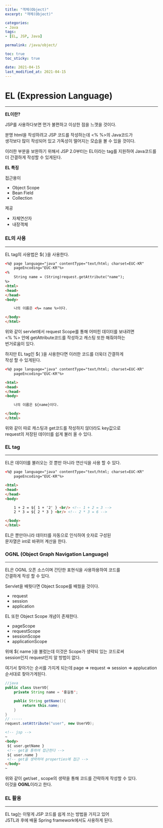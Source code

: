 ```yaml
---
title: "객체(Object)"
excerpt: "객체(Object)"

categories:
- Java
tags:
- [EL, JSP, Java]

permalink: /java/object/

toc: true
toc_sticky: true

date: 2021-04-15
last_modified_at: 2021-04-15
---
```


# EL (Expression Language)
---
**EL이란?**

JSP를 사용하다보면 먼가 불편하고 이상한 점을 느꼇을 것이다.

분명 html을 작성하려고 JSP 코드를 작성하는데 <% %>의 Java코드가  
생각보다 많이 작성되어 있고 가독성이 떨어지는 모습을 볼 수 있을 것이다.  

이러한 부분을 보완하기 위해서 JSP 2.0부터는 EL이라는 tag를 지원하여 Java코드를 더 간결하게 작성할 수 있게된다.  

**EL 특징**  

접근용이
- Object Scope
- Bean Field
- Collection

제공
- 자체연산자
- 내장객체
  

### EL의 사용
---
EL tag의 사용법은 ${ }을 사용한다.
```html
<%@ page language="java" contentType="text/html; charset=EUC-KR"
    pageEncoding="EUC-KR"%>
<%
    String name = (String)request.getAttribute("name");
%>
<html>
<head>
</head>
<body>

    나의 이름은 <%= name %>이다.

</body>
</html>
```
위와 같이 servlet에서 request Scope를 통해 어떠힌 데이터를 보내려면  
<% %> 안에 getAttribute코드를 작성하고 캐스팅 또한 해줘야하는  
번거로움이 있다.  

하지만 EL tag인 ${ }을 사용한다면 이러한 코드를 더욱더 간결하게  
작성 할 수 있게된다.
```html
<%@ page language="java" contentType="text/html; charset=EUC-KR"
    pageEncoding="EUC-KR"%>

<html>
<head>
</head>
<body>

    나의 이름은 ${name}이다.

</body>
</html>
```
위와 같이 따로 캐스팅과 get코드를 작성하지 않더라도 key값으로  
request의 저장된 데이터를 쉽게 불러 올 수 있다.

### EL tag
---
EL은 데이터를 불러오는 것 뿐만 아니라 연산식을 사용 할 수 있다.
```html
<%@ page language="java" contentType="text/html; charset=EUC-KR"
    pageEncoding="EUC-KR"%>

<html>
<head>
</head>
<body>

    1 + 2 = ${ 1 + '2' } <br/> <!-- 1 + 2 = 3 -->
    2 * 3 = ${ 2 * 3 } <br/> <!-- 2 * 3 = 6 -->    

</body>
</html>   
```
EL은 뿐만아니라 데이터를 자동으로 인식하여 숫자로 구성된  
문자열은 int로 바뀌어 계산을 한다.

### OGNL (Object Graph Navigation Language)
---
EL은 OGNL 오픈 소스이며 간단한 표현식을 사용하용하여 코드를  
간결하게 작성 할 수 있다.

Servlet을 배웟다면 Object Scope를 배웠을 것이다.  
- request
- session
- application

EL 또한 Object Scope 개념이 존재한다.
- pageScope
- requestScope
- sessionScope
- applicationScope
  
위에 ${ name }을 불렀는데 이것은 Scope가 생략되 있는 코드로써  
 session인지 request인지 알 방법이 없다.  

여기서 찾아가는 순서를 가지게 되는데 page => request => session => applucation  
순서대로 찾아가게된다.
```java
//java
public class UserVO{
    private String name = '홍길동';

    public String getName(){
        return this.name;
    }
}
// -----
request.setAttribute("user", new UserVO);
```
```html
<!-- jsp -->
~
<body>
 ${ user.getName }
 <!-- get을 통하여 접근한다 -->
 ${ user.name }
 <!-- get을 생략하여 properties에 접근 -->
</body>
~
```
위와 같이 get/set , scope의 생략을 통해 코드를 간략하게 작성할 수 있다.  
이것을 **OGNL**이라고 한다.

### EL 활용
---
EL tag는 이렇게 JSP 코드를 쉽게 쓰는 방법을 가지고 있어  
JSTL과 후에 배울 Spring framework에서도 사용하게 된다.
